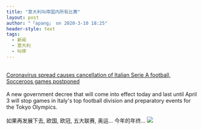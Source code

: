 ```yaml
---
title: "意大利叫停国内所有比赛"
layout: post
author: "「apang」 on 2020-3-10 18:25"
header-style: text
tags:
  - 新闻
  - 意大利
  - 叫停
---
```


<head></head>
<body>
 <br> 
 <a href="https://www.abc.net.au/news/2020-03-10/italian-sport-soceroos-matches-suspended-amid-coronavirus/12041304" target="_blank">Coronavirus spread causes cancellation of Italian Serie A football, Socceroos games postponed</a>
 <br> 
 <br> A new government decree that will come into effect today and last until April 3 will stop games in Italy's top football division and preparatory events for the Tokyo Olympics.
 <br> 
 <br> 如果再发展下去, 欧国, 欧冠, 五大联赛, 奥运... 今年的年终...
 <img src="https://bbs.boniu123.cc/static/image/smiley/grapeman/18.gif" smilieid="58">
 <br>
</body>


